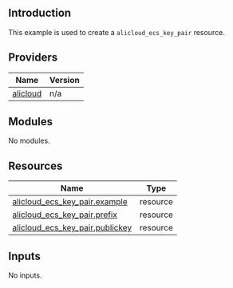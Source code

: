 <!-- BEGIN_TF_DOCS -->
## Introduction

This example is used to create a `alicloud_ecs_key_pair` resource.

## Providers

| Name | Version |
|------|---------|
| <a name="provider_alicloud"></a> [alicloud](#provider\_alicloud) | n/a |

## Modules

No modules.

## Resources

| Name | Type |
|------|------|
| [alicloud_ecs_key_pair.example](https://registry.terraform.io/providers/aliyun/alicloud/latest/docs/resources/ecs_key_pair) | resource |
| [alicloud_ecs_key_pair.prefix](https://registry.terraform.io/providers/aliyun/alicloud/latest/docs/resources/ecs_key_pair) | resource |
| [alicloud_ecs_key_pair.publickey](https://registry.terraform.io/providers/aliyun/alicloud/latest/docs/resources/ecs_key_pair) | resource |

## Inputs

No inputs.
<!-- END_TF_DOCS -->    